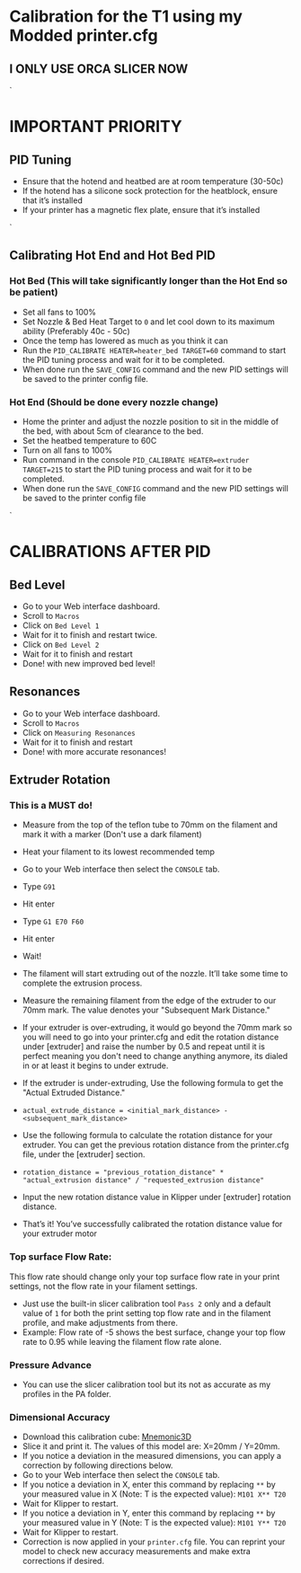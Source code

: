 # Calibration for the T1 using my Modded printer.cfg
## I ONLY USE ORCA SLICER NOW
`

# IMPORTANT PRIORITY
## PID Tuning
- Ensure that the hotend and heatbed are at room temperature (30-50c)
- If the hotend has a silicone sock protection for the heatblock, ensure that it’s installed
- If your printer has a magnetic flex plate, ensure that it’s installed

`
## Calibrating Hot End and Hot Bed PID
### Hot Bed (This will take significantly longer than the Hot End so be patient)
- Set all fans to 100%
- Set Nozzle & Bed Heat Target to `0` and let cool down to its maximum ability (Preferably 40c - 50c)
- Once the temp has lowered as much as you think it can
- Run the `PID_CALIBRATE HEATER=heater_bed TARGET=60` command to start the PID tuning process and wait for it to be completed.
- When done run the  `SAVE_CONFIG` command and the new PID settings will be saved to the printer config file.
### Hot End (Should be done every nozzle change)
- Home the printer and adjust the nozzle position to sit in the middle of the bed, with about 5cm of clearance to the bed.
- Set the heatbed temperature to 60C
- Turn on all fans to 100%
- Run command in the console `PID_CALIBRATE HEATER=extruder TARGET=215` to start the PID tuning process and wait for it to be completed.
- When done run the `SAVE_CONFIG` command and the new PID settings will be saved to the printer config file

`
# CALIBRATIONS AFTER PID
## Bed Level
- Go to your Web interface dashboard.
- Scroll to `Macros`
- Click on `Bed Level 1`
- Wait for it to finish and restart twice.
- Click on `Bed Level 2`
- Wait for it to finish and restart
- Done! with new improved bed level!

## Resonances
- Go to your Web interface dashboard.
- Scroll to `Macros`
- Click on `Measuring Resonances`
- Wait for it to finish and restart
- Done! with more accurate resonances!

## Extruder Rotation
### This is a MUST do!
- Measure from the top of the teflon tube to 70mm on the filament and mark it with a marker (Don't use a dark filament)
- Heat your filament to its lowest recommended temp
  
- Go to your Web interface then select the `CONSOLE` tab.
- Type `G91`
- Hit enter
- Type `G1 E70 F60`
- Hit enter
- Wait!
- The filament will start extruding out of the nozzle. It’ll take some time to complete the extrusion process.
- Measure the remaining filament from the edge of the extruder to our 70mm mark. The value denotes your "Subsequent Mark Distance."
- If your extruder is over-extruding, it would go beyond the 70mm mark so you will need to go into your printer.cfg and edit the rotation distance under [extruder] and raise the number by 0.5 and repeat until it is perfect meaning you don't need to change anything anymore, its dialed in or at least it begins to under extrude.
- If the extruder is under-extruding, Use the following formula to get the "Actual Extruded Distance."
- `actual_extrude_distance = <initial_mark_distance> - <subsequent_mark_distance>`
- Use the following formula to calculate the rotation distance for your extruder. You can get the previous rotation distance from the printer.cfg file, under the [extruder] section.
- `rotation_distance = "previous_rotation_distance" * "actual_extrusion distance" / "requested_extrusion distance"`
- Input the new rotation distance value in Klipper under [extruder] rotation distance.

- That’s it! You’ve successfully calibrated the rotation distance value for your extruder motor

### Top surface Flow Rate:
This flow rate should change only your top surface flow rate in your print settings, not the flow rate in your filament settings.
- Just use the built-in slicer calibration tool `Pass 2` only and a default value of `1` for both the print setting top flow rate and in the filament profile, and make adjustments from there.
- Example: Flow rate of -5 shows the best surface, change your top flow rate to 0.95 while leaving the filament flow rate alone.

### Pressure Advance
- You can use the slicer calibration tool but its not as accurate as my profiles in the PA folder.

  
### Dimensional Accuracy

- Download this calibration cube: <a href="https://makerworld.com/en/models/620292">Mnemonic3D</a>
- Slice it and print it. The values ​​of this model are: X=20mm / Y=20mm.
- If you notice a deviation in the measured dimensions, you can apply a correction by following directions below.
- Go to your Web interface then select the `CONSOLE` tab.
- If you notice a deviation in X, enter this command by replacing `**`  by your measured value in X (Note: T is the expected value): `M101 X** T20`
- Wait for Klipper to restart.
- If you notice a deviation in Y, enter this command by replacing `**`  by your measured value in Y (Note: T is the expected value): `M101 Y** T20`
- Wait for Klipper to restart.
- Correction is now applied in your `printer.cfg` file. You can reprint your model to check new accuracy measurements and make extra corrections if desired.
